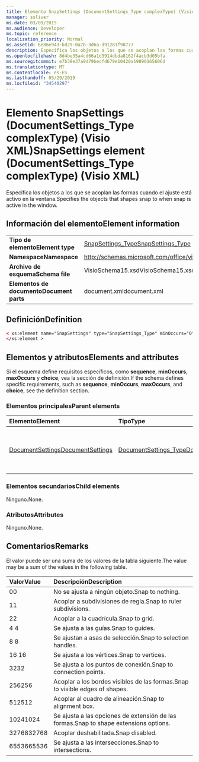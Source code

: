 ```yaml
---
title: Elemento SnapSettings (DocumentSettings_Type complexType) (Visio XML)
manager: soliver
ms.date: 03/09/2015
ms.audience: Developer
ms.topic: reference
localization_priority: Normal
ms.assetid: 6e86e943-bd29-0a7b-3d6a-d91281f98777
description: Especifica los objetos a los que se acoplan las formas cuando el ajuste está activo en la ventana.
ms.openlocfilehash: 8d4be35a4cd66a1d3914dbda8162f4acb3d05bfa
ms.sourcegitcommit: e7b38e37a9d79becfd679e10420a19890165606d
ms.translationtype: MT
ms.contentlocale: es-ES
ms.lasthandoff: 05/29/2019
ms.locfileid: "34540297"
---
```

# <a name="snapsettings-element-documentsettings_type-complextype-visio-xml"></a><span data-ttu-id="df198-103">Elemento SnapSettings (DocumentSettings_Type complexType) (Visio XML)</span><span class="sxs-lookup"><span data-stu-id="df198-103">SnapSettings element (DocumentSettings_Type complexType) (Visio XML)</span></span>

<span data-ttu-id="df198-104">Especifica los objetos a los que se acoplan las formas cuando el ajuste está activo en la ventana.</span><span class="sxs-lookup"><span data-stu-id="df198-104">Specifies the objects that shapes snap to when snap is active in the window.</span></span>
  
## <a name="element-information"></a><span data-ttu-id="df198-105">Información del elemento</span><span class="sxs-lookup"><span data-stu-id="df198-105">Element information</span></span>

|||
|:-----|:-----|
|<span data-ttu-id="df198-106">**Tipo de elemento**</span><span class="sxs-lookup"><span data-stu-id="df198-106">**Element type**</span></span> <br/> |[<span data-ttu-id="df198-107">SnapSettings_Type</span><span class="sxs-lookup"><span data-stu-id="df198-107">SnapSettings_Type</span></span>](snapsettings_type-complextypevisio-xml.md) <br/> |
|<span data-ttu-id="df198-108">**Namespace**</span><span class="sxs-lookup"><span data-stu-id="df198-108">**Namespace**</span></span> <br/> |http://schemas.microsoft.com/office/visio/2012/main  <br/> |
|<span data-ttu-id="df198-109">**Archivo de esquema**</span><span class="sxs-lookup"><span data-stu-id="df198-109">**Schema file**</span></span> <br/> |<span data-ttu-id="df198-110">VisioSchema15.xsd</span><span class="sxs-lookup"><span data-stu-id="df198-110">VisioSchema15.xsd</span></span>  <br/> |
|<span data-ttu-id="df198-111">**Elementos de documento**</span><span class="sxs-lookup"><span data-stu-id="df198-111">**Document parts**</span></span> <br/> |<span data-ttu-id="df198-112">document.xml</span><span class="sxs-lookup"><span data-stu-id="df198-112">document.xml</span></span>  <br/> |
   
## <a name="definition"></a><span data-ttu-id="df198-113">Definición</span><span class="sxs-lookup"><span data-stu-id="df198-113">Definition</span></span>

```XML
< xs:element name="SnapSettings" type="SnapSettings_Type" minOccurs="0" maxOccurs="1" >
</xs:element >
```

## <a name="elements-and-attributes"></a><span data-ttu-id="df198-114">Elementos y atributos</span><span class="sxs-lookup"><span data-stu-id="df198-114">Elements and attributes</span></span>

<span data-ttu-id="df198-115">Si el esquema define requisitos específicos, como **sequence**, **minOccurs**, **maxOccurs** y **choice**, vea la sección de definición.</span><span class="sxs-lookup"><span data-stu-id="df198-115">If the schema defines specific requirements, such as **sequence**, **minOccurs**, **maxOccurs**, and **choice**, see the definition section.</span></span> 
  
### <a name="parent-elements"></a><span data-ttu-id="df198-116">Elementos principales</span><span class="sxs-lookup"><span data-stu-id="df198-116">Parent elements</span></span>

|<span data-ttu-id="df198-117">**Elemento**</span><span class="sxs-lookup"><span data-stu-id="df198-117">**Element**</span></span>|<span data-ttu-id="df198-118">**Tipo**</span><span class="sxs-lookup"><span data-stu-id="df198-118">**Type**</span></span>|<span data-ttu-id="df198-119">**Descripción**</span><span class="sxs-lookup"><span data-stu-id="df198-119">**Description**</span></span>|
|:-----|:-----|:-----|
|[<span data-ttu-id="df198-120">DocumentSettings</span><span class="sxs-lookup"><span data-stu-id="df198-120">DocumentSettings</span></span>](documentsettings-element-visiodocument_type-complextypevisio-xml.md) <br/> |[<span data-ttu-id="df198-121">DocumentSettings_Type</span><span class="sxs-lookup"><span data-stu-id="df198-121">DocumentSettings_Type</span></span>](documentsettings_type-complextypevisio-xml.md) <br/> |<span data-ttu-id="df198-122">Contiene elementos que especifican la configuración del documento.</span><span class="sxs-lookup"><span data-stu-id="df198-122">Contains elements that specify document settings.</span></span>  <br/> |
   
### <a name="child-elements"></a><span data-ttu-id="df198-123">Elementos secundarios</span><span class="sxs-lookup"><span data-stu-id="df198-123">Child elements</span></span>

<span data-ttu-id="df198-124">Ninguno.</span><span class="sxs-lookup"><span data-stu-id="df198-124">None.</span></span>
  
### <a name="attributes"></a><span data-ttu-id="df198-125">Atributos</span><span class="sxs-lookup"><span data-stu-id="df198-125">Attributes</span></span>

<span data-ttu-id="df198-126">Ninguno.</span><span class="sxs-lookup"><span data-stu-id="df198-126">None.</span></span>
  
## <a name="remarks"></a><span data-ttu-id="df198-127">Comentarios</span><span class="sxs-lookup"><span data-stu-id="df198-127">Remarks</span></span>

<span data-ttu-id="df198-128">El valor puede ser una suma de los valores de la tabla siguiente.</span><span class="sxs-lookup"><span data-stu-id="df198-128">The value may be a sum of the values in the following table.</span></span>
  
|<span data-ttu-id="df198-129">**Valor**</span><span class="sxs-lookup"><span data-stu-id="df198-129">**Value**</span></span>|<span data-ttu-id="df198-130">**Descripción**</span><span class="sxs-lookup"><span data-stu-id="df198-130">**Description**</span></span>|
|:-----|:-----|
|<span data-ttu-id="df198-131">0</span><span class="sxs-lookup"><span data-stu-id="df198-131">0</span></span>  <br/> |<span data-ttu-id="df198-132">No se ajusta a ningún objeto.</span><span class="sxs-lookup"><span data-stu-id="df198-132">Snap to nothing.</span></span>  <br/> |
|<span data-ttu-id="df198-133">1</span><span class="sxs-lookup"><span data-stu-id="df198-133">1</span></span>  <br/> |<span data-ttu-id="df198-134">Acoplar a subdivisiones de regla.</span><span class="sxs-lookup"><span data-stu-id="df198-134">Snap to ruler subdivisions.</span></span>  <br/> |
|<span data-ttu-id="df198-135">2</span><span class="sxs-lookup"><span data-stu-id="df198-135">2</span></span>  <br/> |<span data-ttu-id="df198-136">Acoplar a la cuadrícula.</span><span class="sxs-lookup"><span data-stu-id="df198-136">Snap to grid.</span></span>  <br/> |
|<span data-ttu-id="df198-137">4 </span><span class="sxs-lookup"><span data-stu-id="df198-137">4</span></span>  <br/> |<span data-ttu-id="df198-138">Se ajusta a las guías.</span><span class="sxs-lookup"><span data-stu-id="df198-138">Snap to guides.</span></span>  <br/> |
|<span data-ttu-id="df198-139">8 </span><span class="sxs-lookup"><span data-stu-id="df198-139">8</span></span>  <br/> |<span data-ttu-id="df198-140">Se ajustan a asas de selección.</span><span class="sxs-lookup"><span data-stu-id="df198-140">Snap to selection handles.</span></span>  <br/> |
|<span data-ttu-id="df198-141">16 </span><span class="sxs-lookup"><span data-stu-id="df198-141">16</span></span>  <br/> |<span data-ttu-id="df198-142">Se ajusta a los vértices.</span><span class="sxs-lookup"><span data-stu-id="df198-142">Snap to vertices.</span></span>  <br/> |
|<span data-ttu-id="df198-143">32</span><span class="sxs-lookup"><span data-stu-id="df198-143">32</span></span>  <br/> |<span data-ttu-id="df198-144">Se ajusta a los puntos de conexión.</span><span class="sxs-lookup"><span data-stu-id="df198-144">Snap to connection points.</span></span>  <br/> |
|<span data-ttu-id="df198-145">256</span><span class="sxs-lookup"><span data-stu-id="df198-145">256</span></span>  <br/> |<span data-ttu-id="df198-146">Acoplar a los bordes visibles de las formas.</span><span class="sxs-lookup"><span data-stu-id="df198-146">Snap to visible edges of shapes.</span></span>  <br/> |
|<span data-ttu-id="df198-147">512</span><span class="sxs-lookup"><span data-stu-id="df198-147">512</span></span>  <br/> |<span data-ttu-id="df198-148">Acoplar al cuadro de alineación.</span><span class="sxs-lookup"><span data-stu-id="df198-148">Snap to alignment box.</span></span>  <br/> |
|<span data-ttu-id="df198-149">1024</span><span class="sxs-lookup"><span data-stu-id="df198-149">1024</span></span>  <br/> |<span data-ttu-id="df198-150">Se ajusta a las opciones de extensión de las formas.</span><span class="sxs-lookup"><span data-stu-id="df198-150">Snap to shape extensions options.</span></span>  <br/> |
|<span data-ttu-id="df198-151">32768</span><span class="sxs-lookup"><span data-stu-id="df198-151">32768</span></span>  <br/> |<span data-ttu-id="df198-152">Acoplar deshabilitada.</span><span class="sxs-lookup"><span data-stu-id="df198-152">Snap disabled.</span></span>  <br/> |
|<span data-ttu-id="df198-153">65536</span><span class="sxs-lookup"><span data-stu-id="df198-153">65536</span></span>  <br/> |<span data-ttu-id="df198-154">Se ajusta a las intersecciones.</span><span class="sxs-lookup"><span data-stu-id="df198-154">Snap to intersections.</span></span>  <br/> |
   

